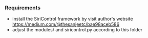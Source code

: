 ### Requirements
- install the SiriControl framework by visit author's website  https://medium.com/@thesanjeetc/bae98aceb586
- adjust the modules/ and siricontrol.py according to this folder